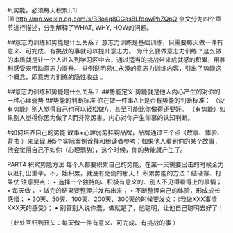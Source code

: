 #[势能，必须每天积累][1]
[1]:http://mp.weixin.qq.com/s/B3o4q8CGas8LfdowPhZQpQ
全文分为四个章节进行描述，分别解释了WHAT, WHY, HOW的问题。

##意志力训练和势能是什么关系？
意志力训练是基础训练，只需要每天做一件有意义、可完成、有挑战的事就可以提升意志力。
为什么要做意志力训练？这么做的本质就是让一个人进入到学习区中去，通过适当的挑战带来成就感的积累，用胜利感受来带动意志力提升。
举例说明易仁永澄的意志力训练内容，引出了势能这个概念，即意志力训练的隐性收益 。

##意志力训练和势能是什么关系？
##势能定义
势能就是他人内心产生的对你的一种心理弱势
##势能的判断标准
你在做一件事A上是否有势能的判断标准：
（没有势能）别人觉得自己也可以轻松做A，甚至可能比你做得还要好。
（有势能）如果别人觉得你因为做了A而非常厉害，内心对你产生仰慕的认知判断。

#如何培养自己的势能
故事+心理弱势挂钩品牌，品牌通过三个点（故事、体验、背书 ）来呈现
用5个实际案例诠释和给读者参考：如果他人看到你的某个故事，他会觉得自己不如你（心理弱势），这个时候，你的势能就产生了。

PART4 积累势能方法
每个人都要积累自己的势能，在某一天需要出击的时候全力以赴打出重拳。不开始积累，就没有亮剑的那天！
积累势能的方法：结硬寨、打呆仗
注意要点：
• 选择一个独特的、积极有意义的、别人不见得看得上的事情；
• 每天做；
• 做完的结果要整理并发布出来；
• 不断整理自己的体验，形成成长感悟；
• 30天、50天、100天、200天、300天的时候要发文：《我做XXX事情XXX天的感受》；
• 别管别人说你蠢，做就是了，他聪明，让他自己聪明去好了！

（此处回归到开头：每天做一件有意义、可完成、有挑战的事 ）
